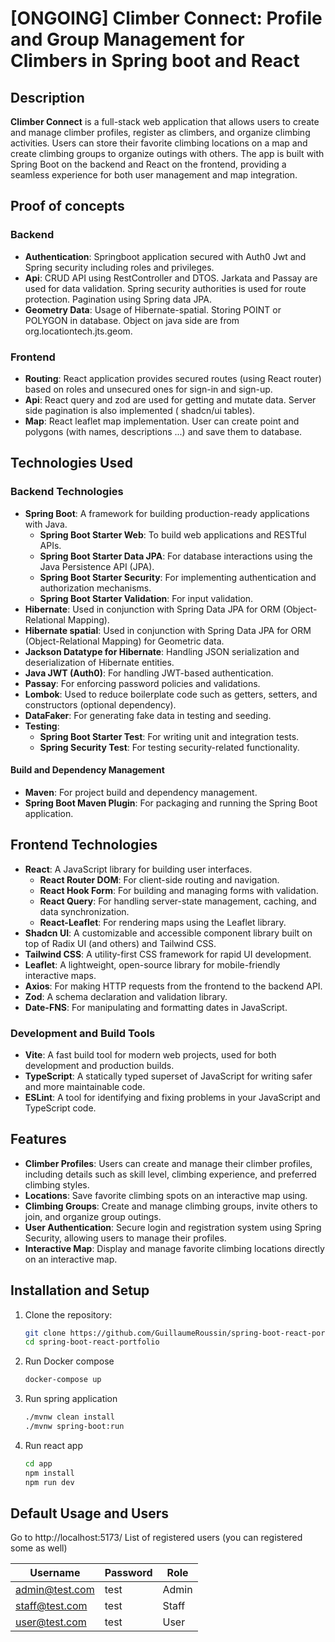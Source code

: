 # [ONGOING] Climber Connect: Profile and Group Management for Climbers in Spring boot and React

## Description

**Climber Connect** is a full-stack web application that allows users to create and manage climber profiles, register as
climbers, and organize climbing activities. Users can store their favorite climbing locations on a map and create
climbing groups to organize outings with others. The app is built with Spring Boot on the backend and React on the
frontend, providing a seamless experience for both user management and map integration.

## Proof of concepts

### Backend

- **Authentication**: Springboot application secured with Auth0 Jwt and Spring security including roles and privileges.
- **Api**: CRUD API using RestController and DTOS. Jarkata and Passay are used for data validation. Spring security
  authorities is used for route protection. Pagination using Spring data JPA.
- **Geometry Data**: Usage of Hibernate-spatial. Storing POINT or POLYGON in database. Object on java side are from
  org.locationtech.jts.geom.

### Frontend

- **Routing**: React application provides secured routes (using React router) based on roles and unsecured ones for
  sign-in and sign-up.
- **Api**: React query and zod are used for getting and mutate data. Server side pagination is also implemented (
  shadcn/ui tables).
- **Map**: React leaflet map implementation. User can create point and polygons (with names, descriptions ...) and save
  them to database.

## Technologies Used

### Backend Technologies

- **Spring Boot**: A framework for building production-ready applications with Java.
    - **Spring Boot Starter Web**: To build web applications and RESTful APIs.
    - **Spring Boot Starter Data JPA**: For database interactions using the Java Persistence API (JPA).
    - **Spring Boot Starter Security**: For implementing authentication and authorization mechanisms.
    - **Spring Boot Starter Validation**: For input validation.
- **Hibernate**: Used in conjunction with Spring Data JPA for ORM (Object-Relational Mapping).
- **Hibernate spatial**: Used in conjunction with Spring Data JPA for ORM (Object-Relational Mapping) for Geometric
  data.
- **Jackson Datatype for Hibernate**: Handling JSON serialization and deserialization of Hibernate entities.
- **Java JWT (Auth0)**: For handling JWT-based authentication.
- **Passay**: For enforcing password policies and validations.
- **Lombok**: Used to reduce boilerplate code such as getters, setters, and constructors (optional dependency).
- **DataFaker**: For generating fake data in testing and seeding.
- **Testing**:
    - **Spring Boot Starter Test**: For writing unit and integration tests.
    - **Spring Security Test**: For testing security-related functionality.

#### Build and Dependency Management

- **Maven**: For project build and dependency management.
- **Spring Boot Maven Plugin**: For packaging and running the Spring Boot application.

## Frontend Technologies

- **React**: A JavaScript library for building user interfaces.
    - **React Router DOM**: For client-side routing and navigation.
    - **React Hook Form**: For building and managing forms with validation.
    - **React Query**: For handling server-state management, caching, and data synchronization.
    - **React-Leaflet**: For rendering maps using the Leaflet library.
- **Shadcn UI**: A customizable and accessible component library built on top of Radix UI (and others) and Tailwind CSS.
- **Tailwind CSS**: A utility-first CSS framework for rapid UI development.
- **Leaflet**: A lightweight, open-source library for mobile-friendly interactive maps.
- **Axios**: For making HTTP requests from the frontend to the backend API.
- **Zod**: A schema declaration and validation library.
- **Date-FNS**: For manipulating and formatting dates in JavaScript.

### Development and Build Tools

- **Vite**: A fast build tool for modern web projects, used for both development and production builds.
- **TypeScript**: A statically typed superset of JavaScript for writing safer and more maintainable code.
- **ESLint**: A tool for identifying and fixing problems in your JavaScript and TypeScript code.

## Features

- **Climber Profiles**: Users can create and manage their climber profiles, including details such as skill level,
  climbing experience, and preferred climbing styles.
- **Locations**: Save favorite climbing spots on an interactive map using.
- **Climbing Groups**: Create and manage climbing groups, invite others to join, and organize group outings.
- **User Authentication**: Secure login and registration system using Spring Security, allowing users to manage their
  profiles.
- **Interactive Map**: Display and manage favorite climbing locations directly on an interactive map.

## Installation and Setup

1. Clone the repository:
   ```bash
   git clone https://github.com/GuillaumeRoussin/spring-boot-react-portfolio.git
   cd spring-boot-react-portfolio
   ```
2. Run Docker compose
    ```bash
   docker-compose up
   ```
3. Run spring application
    ```bash
   ./mvnw clean install
   ./mvnw spring-boot:run
   ```
4. Run react app
    ```bash
   cd app
   npm install
   npm run dev
    ```

## Default Usage and Users

Go to http://localhost:5173/
List of registered users (you can registered some as well)

| Username       | Password | Role  |
|----------------|----------|-------|
| admin@test.com | test     | Admin |
| staff@test.com | test     | Staff |
| user@test.com  | test     | User  |